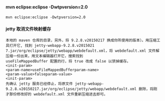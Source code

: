 
#### mvn eclipse:eclipse -Dwtpversion=2.0
`mvn eclipse:eclipse -Dwtpversion=2.0`

#### jetty 取消文件映射缓存
```解决办法，找到 %repo%/org/eclipse/jetty/jetty-webapp/9.2.8.v20150217/jetty-webapp-9.2.8.v20150217.jar（%repo% 表示你
本地的 maven 仓库的目录，另外，将 9.2.8.v20150217 换成你所使用的版本）。用压缩工具打开它, 找到 jetty-webapp-9.2.8.v2015021
7.jar/org/eclipse/jetty/webapp/webdefault.xml，将 webdefault.xml 文件解压缩一份出来，用文本编辑器打开它，搜索找到
useFileMappedBuffer 配置的行，将 true 改成 false 以禁掉缓存。
<init-param>
<param-name>useFileMappedBufferparam-name>
<param-value>falseparam-value>
<init-param>
先确认 jetty 服务已经停止，将原文件 jetty-webapp-9.2.8.v20150217.jar/org/eclipse/jetty/webapp/webdefault.xml 删除，将刚
才那份修改好的 webdefault.xml 文件重新压缩进去即可。
```
